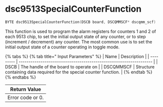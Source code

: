 # dsc9513SpecialCounterFunction

```c
BYTE dsc9513SpecialCounterFunction(DSCB board, DSCQMMSCF* dscqmm_scf)
```

This function is used to program the alarm registers for counters 1 and 2 of each 9513 chip, to set the initial output state of any counter, or to step (increment / decrement) any counter. The most common use is to set the initial output state of a counter operating in toggle mode.

{% tabs %}
{% tab title=" Input Parameters" %}
| Name      | Description                                                          |
| --------- | -------------------------------------------------------------------- |
| DSCB      | The handle of the board to operate on                                |
| DSCQMMSCF | Structure containing data required for the special counter function. |
{% endtab %}
{% endtabs %}

| Return Value     |
| ---------------- |
| Error code or 0. |
